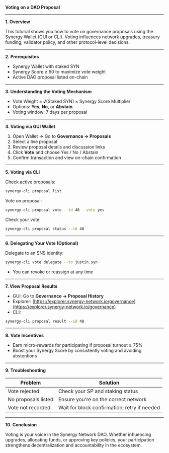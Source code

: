 **Voting on a DAO Proposal**

---

**1. Overview**

This tutorial shows you how to vote on governance proposals using the Synergy Wallet (GUI or CLI). Voting influences network upgrades, treasury funding, validator policy, and other protocol-level decisions.

---

**2. Prerequisites**

* Synergy Wallet with staked SYN
* Synergy Score ≥ 50 to maximize vote weight
* Active DAO proposal listed on-chain

---

**3. Understanding the Voting Mechanism**

* Vote Weight = √(Staked SYN) × Synergy Score Multiplier
* Options: **Yes**, **No**, or **Abstain**
* Voting window: 7 days per proposal

---

**4. Voting via GUI Wallet**

1. Open Wallet → Go to **Governance → Proposals**
2. Select a live proposal
3. Review proposal details and discussion links
4. Click **Vote** and choose Yes / No / Abstain
5. Confirm transaction and view on-chain confirmation

---

**5. Voting via CLI**

Check active proposals:

```bash
synergy-cli proposal list
```

Vote on proposal:

```bash
synergy-cli proposal vote --id 48 --vote yes
```

Check your vote:

```bash
synergy-cli proposal status --id 48
```

---

**6. Delegating Your Vote (Optional)**

Delegate to an SNS identity:

```bash
synergy-cli vote delegate --to justin.syn
```

* You can revoke or reassign at any time

---

**7. View Proposal Results**

* GUI: Go to **Governance → Proposal History**
* Explorer: [https://explorer.synergy-network.io/governance](https://explorer.synergy-network.io/governance)
* CLI:

```bash
synergy-cli proposal result --id 48
```

---

**8. Vote Incentives**

* Earn micro-rewards for participating if proposal turnout ≥ 75%
* Boost your Synergy Score by consistently voting and avoiding abstentions

---

**9. Troubleshooting**

| Problem             | Solution                                     |
| ------------------- | -------------------------------------------- |
| Vote rejected       | Check your SP and staking status             |
| No proposals listed | Ensure you're on the correct network         |
| Vote not recorded   | Wait for block confirmation; retry if needed |

---

**10. Conclusion**

Voting is your voice in the Synergy Network DAO. Whether influencing upgrades, allocating funds, or approving key policies, your participation strengthens decentralization and accountability in the ecosystem.
